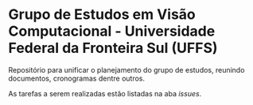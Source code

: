 # Grupo de Estudos em Visão Computacional - Universidade Federal da Fronteira Sul (UFFS)
Repositório para unificar o planejamento do grupo de estudos, reunindo documentos, cronogramas dentre outros.

As tarefas a serem realizadas estão listadas na aba *issues*.
